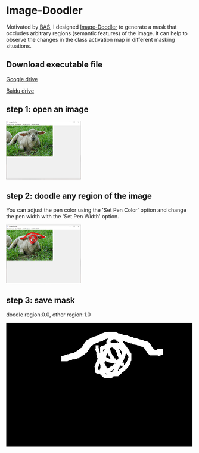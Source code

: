 # Image-Doodler
Motivated by [BAS](https://arxiv.org/pdf/2309.12943v1), I designed [Image-Doodler](https://github.com/Jingfeng-Tang/Image-Doodler) to generate a mask that occludes arbitrary regions (semantic features) of the image.
It can help to observe the changes in the class activation map in different masking situations.

## Download executable file
[Google drive](https://drive.google.com/file/d/1hJPo0ULw1BCam8qFI9kgRg8rKyb-rKHC/view?usp=drive_link)  

[Baidu drive](https://pan.baidu.com/s/1wu4Wy8Oqo5M-JImIJSSidg?pwd=pwvw)
## step 1: open an image
![Image Text](open.PNG)
## step 2: doodle any region of the image
You can adjust the pen color using the 'Set Pen Color' option and change the pen width with the 'Set Pen Width' option.  

![Image Text](paint.PNG)
## step 3: save mask
doodle region:0.0, other region:1.0  

![Image Text](mask.png)
